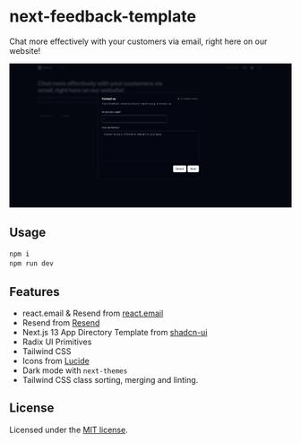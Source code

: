 # next-feedback-template

Chat more effectively with your customers via email, right here on our website!

![Alt text](./public/feedback-og.png)

## Usage

```bash
npm i
npm run dev
```

## Features

- react.email & Resend from [react.email](https://react.email)
- Resend from [Resend](https://resend.com/)
- Next.js 13 App Directory Template from [shadcn-ui](https://github.com/shadcn-ui/ui)
- Radix UI Primitives
- Tailwind CSS
- Icons from [Lucide](https://lucide.dev)
- Dark mode with `next-themes`
- Tailwind CSS class sorting, merging and linting.

## License

Licensed under the [MIT license](https://github.com/tsui66/nextjs-feedback-template/blob/main/LICENSE).
